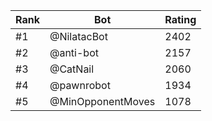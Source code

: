 Rank|Bot|Rating
---|---|---
#1|@NilatacBot|2402
#2|@anti-bot|2157
#3|@CatNail|2060
#4|@pawnrobot|1934
#5|@MinOpponentMoves|1078
